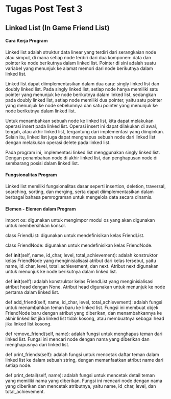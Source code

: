 # Tugas Post Test 3
## Linked List (In Game Friend List)

#### Cara Kerja Program
Linked list adalah struktur data linear yang terdiri dari serangkaian node atau simpul, di mana setiap node terdiri dari dua komponen: data dan pointer ke node berikutnya dalam linked list. Pointer di sini adalah suatu variabel yang menunjuk ke alamat memori dari node berikutnya dalam linked list.

Linked list dapat diimplementasikan dalam dua cara: singly linked list dan doubly linked list. Pada singly linked list, setiap node hanya memiliki satu pointer yang menunjuk ke node berikutnya dalam linked list, sedangkan pada doubly linked list, setiap node memiliki dua pointer, yaitu satu pointer yang menunjuk ke node sebelumnya dan satu pointer yang menunjuk ke node berikutnya dalam linked list. 

Untuk menambahkan sebuah node ke linked list, kita dapat melakukan operasi insert pada linked list. Operasi insert ini dapat dilakukan di awal, tengah, atau akhir linked list, tergantung dari implementasi yang diinginkan. Selain itu, linked list juga dapat menghapus sebuah node dari linked list dengan melakukan operasi delete pada linked list.

Pada program ini, implementasi linked list menggunakan singly linked list. Dengan penambahan node di akhir linked list, dan penghapusan node di sembarang posisi dalam linked list.

#### Fungsionalitas Program
Linked list memiliki fungsionalitas dasar seperti insertion, deletion, traversal, searching, sorting, dan merging, serta dapat diimplementasikan dalam berbagai bahasa pemrograman untuk mengelola data secara dinamis.

#### Elemen - Elemen dalam Program

import os: digunakan untuk mengimpor modul os yang akan digunakan untuk membersihkan konsol.

class FriendList: digunakan untuk mendefinisikan kelas FriendList.

class FriendNode: digunakan untuk mendefinisikan kelas FriendNode.

def __init__(self, name, id_char, level, total_achievement): adalah konstruktor kelas FriendNode yang menginisialisasi atribut dari kelas tersebut, yaitu name, id_char, level, total_achievement, dan next. Atribut next digunakan untuk menunjuk ke node berikutnya dalam linked list.

def __init__(self): adalah konstruktor kelas FriendList yang menginisialisasi atribut head dengan None. Atribut head digunakan untuk menunjuk ke node pertama dalam linked list.

def add_friend(self, name, id_char, level, total_achievement): adalah fungsi untuk menambahkan teman baru ke linked list. Fungsi ini membuat objek FriendNode baru dengan atribut yang diberikan, dan menambahkannya ke akhir linked list jika linked list tidak kosong, atau membuatnya sebagai head jika linked list kosong.

def remove_friend(self, name): adalah fungsi untuk menghapus teman dari linked list. Fungsi ini mencari node dengan nama yang diberikan dan menghapusnya dari linked list.

def print_friends(self): adalah fungsi untuk mencetak daftar teman dalam linked list ke dalam sebuah string, dengan memanfaatkan atribut name dari setiap node.

def print_detail(self, name): adalah fungsi untuk mencetak detail teman yang memiliki nama yang diberikan. Fungsi ini mencari node dengan nama yang diberikan dan mencetak atributnya, yaitu name, id_char, level, dan total_achievement.
